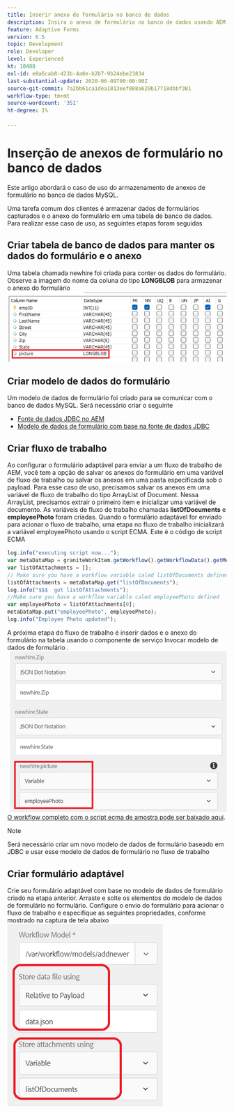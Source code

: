 ```yaml
---
title: Inserir anexo de formulário no banco de dados
description: Insira o anexo de formulário no banco de dados usando AEM fluxo de trabalho.
feature: Adaptive Forms
version: 6.5
topic: Development
role: Developer
level: Experienced
kt: 10488
exl-id: e8a6cab8-423b-4a8e-b2b7-9b24ebe23834
last-substantial-update: 2020-06-09T00:00:00Z
source-git-commit: 7a2bb61ca1dea1013eef088a629b17718dbbf381
workflow-type: tm+mt
source-wordcount: '351'
ht-degree: 1%

---
```


# Inserção de anexos de formulário no banco de dados

Este artigo abordará o caso de uso do armazenamento de anexos de formulário no banco de dados MySQL.

Uma tarefa comum dos clientes é armazenar dados de formulários capturados e o anexo do formulário em uma tabela de banco de dados.
Para realizar esse caso de uso, as seguintes etapas foram seguidas

## Criar tabela de banco de dados para manter os dados do formulário e o anexo

Uma tabela chamada newhire foi criada para conter os dados do formulário. Observe a imagem do nome da coluna do tipo **LONGBLOB** para armazenar o anexo do formulário
![table-schema](assets/insert-picture-table.png)

## Criar modelo de dados do formulário

Um modelo de dados de formulário foi criado para se comunicar com o banco de dados MySQL. Será necessário criar o seguinte

* [Fonte de dados JDBC no AEM](./data-integration-technical-video-setup.md)
* [Modelo de dados de formulário com base na fonte de dados JDBC](./jdbc-data-model-technical-video-use.md)

## Criar fluxo de trabalho

Ao configurar o formulário adaptável para enviar a um fluxo de trabalho de AEM, você tem a opção de salvar os anexos do formulário em uma variável de fluxo de trabalho ou salvar os anexos em uma pasta especificada sob o payload. Para esse caso de uso, precisamos salvar os anexos em uma variável de fluxo de trabalho do tipo ArrayList of Document. Nessa ArrayList, precisamos extrair o primeiro item e inicializar uma variável de documento. As variáveis de fluxo de trabalho chamadas **listOfDocuments** e **employeePhoto** foram criadas.
Quando o formulário adaptável for enviado para acionar o fluxo de trabalho, uma etapa no fluxo de trabalho inicializará a variável employeePhoto usando o script ECMA. Este é o código de script ECMA

```javascript
log.info("executing script now...");
var metaDataMap = graniteWorkItem.getWorkflow().getWorkflowData().getMetaDataMap();
var listOfAttachments = [];
// Make sure you have a workflow variable caled listOfDocuments defined
listOfAttachments = metaDataMap.get("listOfDocuments");
log.info("$$$  got listOfAttachments");
//Make sure you have a workflow variable caled employeePhoto defined
var employeePhoto = listOfAttachments[0];
metaDataMap.put("employeePhoto", employeePhoto);
log.info("Employee Photo updated");
```

A próxima etapa do fluxo de trabalho é inserir dados e o anexo do formulário na tabela usando o componente de serviço Invocar modelo de dados de formulário .
![insert-pic](assets/fdm-insert-pic.png)
[O workflow completo com o script ecma de amostra pode ser baixado aqui](assets/add-new-employee.zip).

>[!NOTE]
> Será necessário criar um novo modelo de dados de formulário baseado em JDBC e usar esse modelo de dados de formulário no fluxo de trabalho

## Criar formulário adaptável

Crie seu formulário adaptável com base no modelo de dados de formulário criado na etapa anterior. Arraste e solte os elementos do modelo de dados de formulário no formulário. Configure o envio do formulário para acionar o fluxo de trabalho e especifique as seguintes propriedades, conforme mostrado na captura de tela abaixo
![anexos de formulário](assets/form-attachments.png)
